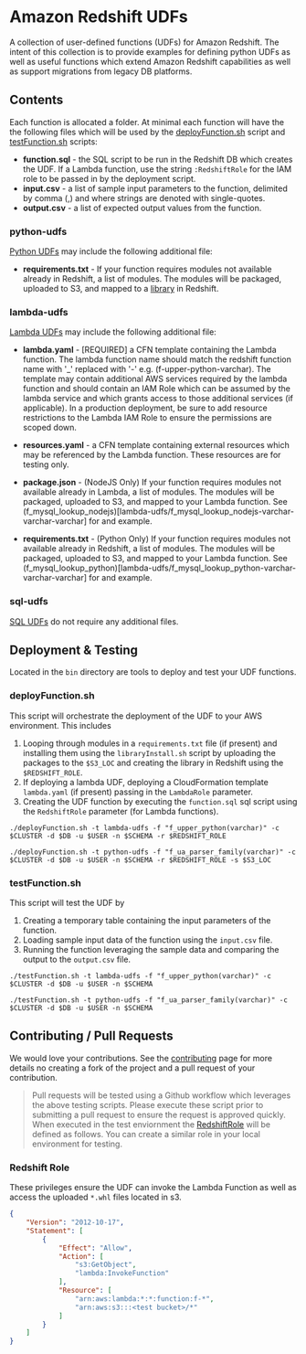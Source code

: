 # Amazon Redshift UDFs
A collection of user-defined functions (UDFs) for Amazon Redshift. The intent of this collection is to provide examples for defining python UDFs as well as useful functions which extend Amazon Redshift capabilities as well as support migrations from legacy DB platforms.

## Contents
Each function is allocated a folder.  At minimal each function will have the the following files which will be used by the [deployFunction.sh](#deployFunctionsh) script and [testFunction.sh](#testFunctionsh) scripts:

- **function.sql** - the SQL script to be run in the Redshift DB which creates the UDF.  If a Lambda function, use the string `:RedshiftRole` for the IAM role to be passed in by the deployment script.
- **input.csv** - a list of sample input parameters to the function, delimited by comma (,) and where strings are denoted with single-quotes.
- **output.csv** - a list of expected output values from the function.

### python-udfs

[Python UDFs](https://docs.aws.amazon.com/redshift/latest/dg/udf-creating-a-scalar-udf.html) may include the following additional file:

- **requirements.txt** - If your function requires modules not available already in Redshift, a list of modules.  The modules will be packaged, uploaded to S3, and mapped to a [library](https://docs.aws.amazon.com/redshift/latest/dg/r_CREATE_LIBRARY.html) in Redshift.  

### lambda-udfs

[Lambda UDFs](https://docs.aws.amazon.com/redshift/latest/dg/udf-creating-a-lambda-sql-udf.html) may include the following additional file:

- **lambda.yaml** - [REQUIRED] a CFN template containing the Lambda function.  The lambda function name should match the redshift function name with '_' replaced with '-'  e.g. (f-upper-python-varchar). The template may contain additional AWS services required by the lambda function and should contain an IAM Role which can be assumed by the lambda service and which grants access to those additional services (if applicable).  In a production deployment, be sure to add resource restrictions to the Lambda IAM Role to ensure the permissions are scoped down.

- **resources.yaml** - a CFN template containing external resources which may be referenced by the Lambda function.   These resources are for testing only.

- **package.json** - (NodeJS Only) If your function requires modules not available already in Lambda, a list of modules.  The modules will be packaged, uploaded to S3, and mapped to your Lambda function. See (f_mysql_lookup_nodejs)[lambda-udfs/f_mysql_lookup_nodejs-varchar-varchar-varchar] for and example.  

- **requirements.txt** - (Python Only) If your function requires modules not available already in Redshift, a list of modules.  The modules will be packaged, uploaded to S3, and mapped to your Lambda function.  See (f_mysql_lookup_python)[lambda-udfs/f_mysql_lookup_python-varchar-varchar-varchar] for and example.

### sql-udfs
[SQL UDFs](https://docs.aws.amazon.com/redshift/latest/dg/udf-creating-a-scalar-sql-udf.html) do not require any additional files.

## Deployment & Testing
Located in the `bin` directory are tools to deploy and test your UDF functions.  

### deployFunction.sh
This script will orchestrate the deployment of the UDF to your AWS environment. This includes
1. Looping through modules in a `requirements.txt` file (if present) and installing them using the `libraryInstall.sh` script by uploading the packages to the `$S3_LOC` and creating the library in Redshift using the `$REDSHIFT_ROLE`.
2. If deploying a lambda UDF, deploying a CloudFormation template `lambda.yaml` (if present) passing in the `LambdaRole` parameter.
3. Creating the UDF function by executing the `function.sql` sql script using the `RedshiftRole` parameter (for Lambda functions).

```
./deployFunction.sh -t lambda-udfs -f "f_upper_python(varchar)" -c $CLUSTER -d $DB -u $USER -n $SCHEMA -r $REDSHIFT_ROLE

./deployFunction.sh -t python-udfs -f "f_ua_parser_family(varchar)" -c $CLUSTER -d $DB -u $USER -n $SCHEMA -r $REDSHIFT_ROLE -s $S3_LOC
```

### testFunction.sh
This script will test the UDF by
1. Creating a temporary table containing the input parameters of the function.
2. Loading sample input data of the function using the `input.csv` file.  
3. Running the function leveraging the sample data and comparing the output to the `output.csv` file.

```
./testFunction.sh -t lambda-udfs -f "f_upper_python(varchar)" -c $CLUSTER -d $DB -u $USER -n $SCHEMA

./testFunction.sh -t python-udfs -f "f_ua_parser_family(varchar)" -c $CLUSTER -d $DB -u $USER -n $SCHEMA
```

## Contributing / Pull Requests

We would love your contributions.  See the [contributing](contributing.md) page for more details no creating a fork of the project and a pull request of your contribution.

> Pull requests will be tested using a Github workflow which leverages the above testing scripts. Please execute these script prior to submitting a pull request to ensure the request is approved quickly.  When executed in the test enviornment the [RedshiftRole](#redshift-role) will be defined as follows. You can create a similar role in your local environment for testing.

### Redshift Role
These privileges ensure the UDF can invoke the Lambda Function as well as access the uploaded `*.whl` files located in s3.  
```json
{
    "Version": "2012-10-17",
    "Statement": [
        {
            "Effect": "Allow",
            "Action": [
                "s3:GetObject",
                "lambda:InvokeFunction"
            ],
            "Resource": [
                "arn:aws:lambda:*:*:function:f-*",
                "arn:aws:s3:::<test bucket>/*"
            ]
        }
    ]
}
```
